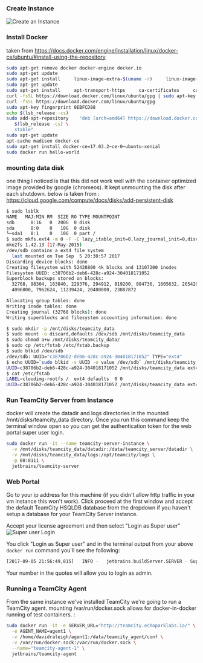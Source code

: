 
### Create Instance
![Create an Instance](https://davidraleigh.github.io/assets/teamcity-server-create/create-instance-with-disk.png)


### Install Docker
taken from https://docs.docker.com/engine/installation/linux/docker-ce/ubuntu/#install-using-the-repository
```bash
sudo apt-get remove docker docker-engine docker.io
sudo apt-get update
sudo apt-get install     linux-image-extra-$(uname -r)     linux-image-extra-virtual
sudo apt-get update
sudo apt-get install     apt-transport-https     ca-certificates     curl     software-properties-common
curl -fsSL https://download.docker.com/linux/ubuntu/gpg | sudo apt-key add -
curl -fsSL https://download.docker.com/linux/ubuntu/gpg
sudo apt-key fingerprint 0EBFCD88
echo $(lsb_release -cs)
sudo add-apt-repository    "deb [arch=amd64] https://download.docker.com/linux/ubuntu \
   $(lsb_release -cs) \
   stable"
sudo apt-get update
apt-cache madison docker-ce
sudo apt-get install docker-ce=17.03.2~ce-0~ubuntu-xenial
sudo docker run hello-world
```

### mounting data disk
one thing I noticed is that this did not work well with the container optimized image provided by google (chromeos). It kept unmounting the disk after each shutdown.
below is taken from : https://cloud.google.com/compute/docs/disks/add-persistent-disk
```bash
$ sudo lsblk
NAME   MAJ:MIN RM  SIZE RO TYPE MOUNTPOINT
sdb      8:16   0  200G  0 disk 
sda      8:0    0   10G  0 disk 
└─sda1   8:1    0   10G  0 part /
$ sudo mkfs.ext4 -m 0 -F -E lazy_itable_init=0,lazy_journal_init=0,discard /dev/sdb
mke2fs 1.42.13 (17-May-2015)
/dev/sdb contains a ext4 file system
  last mounted on Tue Sep  5 20:30:57 2017
Discarding device blocks: done                            
Creating filesystem with 52428800 4k blocks and 13107200 inodes
Filesystem UUID: c38706b2-deb6-428c-a924-304018171052
Superblock backups stored on blocks: 
  32768, 98304, 163840, 229376, 294912, 819200, 884736, 1605632, 2654208, 
  4096000, 7962624, 11239424, 20480000, 23887872

Allocating group tables: done                            
Writing inode tables: done                            
Creating journal (32768 blocks): done
Writing superblocks and filesystem accounting information: done     

$ sudo mkdir -p /mnt/disks/teamcity_data
$ sudo mount -o discard,defaults /dev/sdb /mnt/disks/teamcity_data
$ sudo chmod a+w /mnt/disks/teamcity_data/
$ sudo cp /etc/fstab /etc/fstab.backup
$ sudo blkid /dev/sdb
/dev/sdb: UUID="c38706b2-deb6-428c-a924-304018171052" TYPE="ext4"
$ echo UUID=`sudo blkid -s UUID -o value /dev/sdb` /mnt/disks/teamcity_data ext4 discard,defaults,nofail 0 2 | sudo tee -a /etc/fstab
UUID=c38706b2-deb6-428c-a924-304018171052 /mnt/disks/teamcity_data ext4 discard,defaults,nofail 0 2
$ cat /etc/fstab
LABEL=cloudimg-rootfs /  ext4 defaults  0 0
UUID=c38706b2-deb6-428c-a924-304018171052 /mnt/disks/teamcity_data ext4 discard,defaults,nofail 0 2
```

### Run TeamCity Server from Instance
docker will create the datadir and logs directories in the mounted /mnt/disks/teamcity_data directory. Once you run this command keep the terminal window open so you can get the authentication token for the web portal super user login.

```bash
sudo docker run -it --name teamcity-server-instance \
  -v /mnt/disks/teamcity_data/datadir:/data/teamcity_server/datadir \
  -v /mnt/disks/teamcity_data/logs:/opt/teamcity/logs \
  -p 80:8111 \
  jetbrains/teamcity-server
```

### Web Portal
Go to your ip address for this machine (if you didn't allow http traffic in your vm instance this won't work). Click proceed at the first window and accept the default TeamCity HSQLDB database from the dropdown if you haven't setup a database for your TeamCity Server instance.

Accept your license agreement and then select "Login as Super user"
![Super user Login](https://davidraleigh.github.io/assets/teamcity-server-create/login-as-super-user.png)

You click "Login as Super user" and in the terminal output from your above `docker run` command you'll see the following:
```bash
[2017-09-05 21:56:49,815]   INFO -   jetbrains.buildServer.SERVER - Super user authentication token: "104771920120677263962". To login as Super user use an empty username and this token as a password on the login page. 
```

Your number in the quotes will allow you to login as admin.

### Running a TeamCity Agent
From the same instance we've installed TeamCity we're going to run a TeamCity agent. mounting /var/run/docker.sock allows for docker-in-docker running of test containers. :
```bash
sudo docker run -it -e SERVER_URL="http://teamcity.echoparklabs.io/" \
  -e AGENT_NAME=agent1 \
  -v /home/davidraleigh/agent1:/data/teamcity_agent/conf \
  -v /var/run/docker.sock:/var/run/docker.sock \
  --name="teamcity-agent-1" \
  jetbrains/teamcity-agent
```
